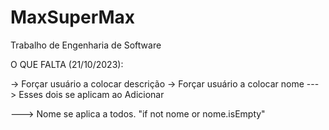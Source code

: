 # MaxSuperMax
Trabalho de Engenharia de Software

O QUE FALTA (21/10/2023):

-> Forçar usuário a colocar descrição
-> Forçar usuário a colocar nome
---> Esses dois se aplicam ao Adicionar

---> Nome se aplica a todos. "if not nome or nome.isEmpty"
